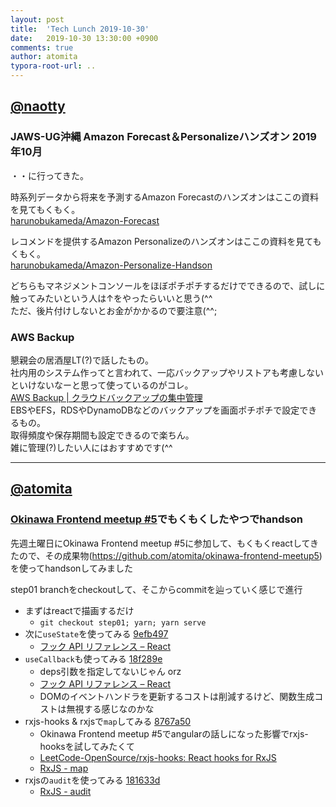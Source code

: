 ```yaml
---
layout: post
title:  'Tech Lunch 2019-10-30'
date:   2019-10-30 13:30:00 +0900
comments: true
author: atomita
typora-root-url: ..
---
```


## [@naotty](https://github.com/naotty)

### JAWS-UG沖縄 Amazon Forecast＆Personalizeハンズオン 2019年10月
・・に行ってきた。
  
時系列データから将来を予測するAmazon Forecastのハンズオンはここの資料を見てもくもく。  
[harunobukameda/Amazon\-Forecast](https://github.com/harunobukameda/Amazon-Forecast)  
  
レコメンドを提供するAmazon Personalizeのハンズオンはここの資料を見てもくもく。  
[harunobukameda/Amazon\-Personalize\-Handson](https://github.com/harunobukameda/Amazon-Personalize-Handson)  
  
どちらもマネジメントコンソールをほぼポチポチするだけでできるので、試しに触ってみたいという人は↑をやったらいいと思う(^^  
ただ、後片付けしないとお金がかかるので要注意(^^;  
  
  
### AWS Backup
懇親会の居酒屋LT(?)で話したもの。  
社内用のシステム作ってと言われて、一応バックアップやリストアも考慮しないといけないなーと思って使っているのがコレ。  
[AWS Backup \| クラウドバックアップの集中管理](https://aws.amazon.com/jp/backup/)   
EBSやEFS，RDSやDynamoDBなどのバックアップを画面ポチポチで設定できるもの。  
取得頻度や保存期間も設定できるので楽ちん。  
雑に管理(?)したい人にはおすすめです(^^

----

## [@atomita](https://github.com/atomita)

### [Okinawa Frontend meetup #5](https://okinawa-frontend.doorkeeper.jp/events/98291)でもくもくしたやつでhandson

先週土曜日にOkinawa Frontend meetup #5に参加して、もくもくreactしてきたので、その成果物(https://github.com/atomita/okinawa-frontend-meetup5)を使ってhandsonしてみました  

step01 branchをcheckoutして、そこからcommitを辿っていく感じで進行

- まずはreactで描画するだけ
  - `git checkout step01; yarn; yarn serve`
- 次に`useState`を使ってみる
[9efb497](https://github.com/atomita/okinawa-frontend-meetup5/commit/9efb497bd185f4b81f84ad7db4c5ca655b9f578a)
  - [フック API リファレンス – React](https://ja.reactjs.org/docs/hooks-reference.html#usestate)
- `useCallback`も使ってみる
[18f289e](https://github.com/atomita/okinawa-frontend-meetup5/commit/18f289e31306bb9a9fc18915bbb5e7d478e2faab)
  - deps引数を指定してないじゃん orz
  - [フック API リファレンス – React](https://ja.reactjs.org/docs/hooks-reference.html#usecallback)
  - DOMのイベントハンドラを更新するコストは削減するけど、関数生成コストは無視する感じなのかな
- rxjs-hooks & rxjsで`map`してみる
[8767a50](https://github.com/atomita/okinawa-frontend-meetup5/commit/8767a507468a1d42b7c7fd3446fc509d6f913c05)
  - Okinawa Frontend meetup #5でangularの話しになった影響でrxjs-hooksを試してみたくて
  - [LeetCode-OpenSource/rxjs-hooks: React hooks for RxJS](https://github.com/LeetCode-OpenSource/rxjs-hooks)
  - [RxJS - map](https://rxjs-dev.firebaseapp.com/api/operators/map)
- rxjsの`audit`を使ってみる
[181633d](https://github.com/atomita/okinawa-frontend-meetup5/commit/181633da52d7075bca5dd163365ca7e89e77dfdc#diff-19158d46383cce13d12a722303997200)
  - [RxJS - audit](https://rxjs-dev.firebaseapp.com/api/operators/audit)
